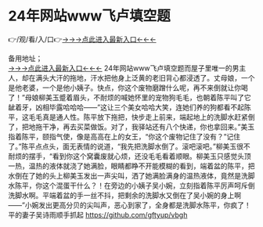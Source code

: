 # 24年网站www飞卢填空题

👉/观/看/入/口👉<a href="https://8h6e.com ">→→→点此进入最新入口←←←</a>
   

备用地址；  
<a href="https://6h8k.top ">→→→点此进入最新入口←←←</a>
24年网站www飞卢填空题而屋子里唯一的男主人，却在满头大汗的拖地，汗水把他身上泛黄的老旧背心都浸透了。丈母娘，一个是他老婆，一个是他小姨子。快点，你这个废物磨蹭什么呢，再不来倒就让你喝了！”母娘柳美玉蹙着眉头，不耐烦的喊她怀里的宠物狗毛毛，也朝着陈平叫了它龇着牙，凶相毕露哈哈哈——”这让三个美女哈哈大笑，连她们养的狗都看不起陈平，这毛毛真是通人性。陈平放下拖把，快步走上前来，端起地上的洗脚水赶紧倒了，把地拖干净，再去买菜做饭。对了，我驿站还有八个快递，你也拿回来。”美玉指着陈平，颐指气使，像是高高在上的女王，“你这个废物记住了没有？”记住了。”陈平点点头，面无表情的说道，“我先把洗脚水倒了。滚吧滚吧。”柳美玉很不耐烦的摆手，“看到你这个窝囊废就心烦，还没毛毛看着顺眼。柳美玉只感觉头顶一热，温热的液体就浇了她满脸，眼睛都睁不开能模糊的看到，端着盆的陈平，把水倒在了她的头上柳美玉发出一声尖叫，洒了她满脸满身的温热液体，竟然是洗脚水陈平，你这个混蛋干什么？！在旁边的小姨子吴小婉，立刻指着陈平厉声呵斥倒洗脚水啊。平端着盆的手一丝不抖，把剩余的洗脚水又倒在了吴小婉的身上啊——”小婉发出更高分贝的尖叫声，恶心到家了，全身都是洗脚水陈平，你疯了！平的妻子吴诗雨顺手抓起
https://github.com/gftyup/vbgh
